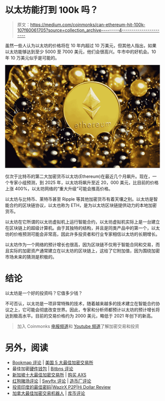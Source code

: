 # 以太坊能打到 100k 吗？

> 原文：<https://medium.com/coinmonks/can-ethereum-hit-100k-107f60061705?source=collection_archive---------4----------------------->

虽然一些人认为以太坊的价格将在 10 年内超过 10 万美元，但其他人指出，如果以太坊能够达到至少 5000 至 7000 美元，他们会很高兴。牛市中的好机会。10 年 10 万美元似乎是可能的。

![](img/21bfbc0de856f4197debcc60743b5d16.png)

仅次于比特币的第二大加密货币以太坊(Ethereum)在最近几个月飙升。现在，一个专家小组预测，到 2025 年，以太坊将飙升至近 20，000 美元，比目前的价格上涨 400%，以太坊网络的“重大升级”可能会推高价格。

以太坊与比特币、莱特币甚至 Ripple 等其他加密货币有着天壤之别。以太坊是智能合约的区块链协议，以太也称为 ETH，是为以太坊区块链提供动力的本地加密货币。

以太坊在它所谓的以太坊虚拟机上运行智能合约，以太坊虚拟机实际上是一台建立在区块链上的超级计算机。由于其独特的结构，并且是同类产品中的第一个，以太坊的价格预测可能会非常高，因此许多投资者和行业专家相信以太坊的长期增长。

以太坊作为一个网络的预计增长也很高，因为区块链不仅用于智能合同和交易，而且实际的加密资产通常建立在以太坊的区块链上，这给了它附加值，因为围绕加密市场未来的猜测是积极的。

# **结论**

以太坊是一个好的投资吗？它值多少钱？

不可否认，以太坊是一项非常特殊的技术，随着越来越多的技术建立在智能合约协议之上，它可能会彻底改变世界。因此，专家和分析师都预计以太坊的预计增长将达到极高水平。目前的交易价格约为 2000 美元，略低于 2021 年创下的新高。

> 加入 Coinmonks [电报频道](https://t.me/coincodecap)和 [Youtube 频道](https://www.youtube.com/c/coinmonks/videos)了解加密交易和投资

# 另外，阅读

*   [Bookmap 评论](https://coincodecap.com/bookmap-review-2021-best-trading-software) | [美国 5 大最佳加密交易所](https://coincodecap.com/crypto-exchange-usa)
*   最佳加密[硬件钱包](/coinmonks/hardware-wallets-dfa1211730c6) | [Bitbns 评论](/coinmonks/bitbns-review-38256a07e161)
*   [新加坡十大最佳加密交易所](https://coincodecap.com/crypto-exchange-in-singapore) | [购买 AXS](https://coincodecap.com/buy-axs-token)
*   [红狗赌场评论](https://coincodecap.com/red-dog-casino-review) | [Swyftx 评论](https://coincodecap.com/swyftx-review) | [造币厂评论](https://coincodecap.com/coingate-review)
*   [投资印度的最佳密码](https://coincodecap.com/best-crypto-to-invest-in-india-in-2021)|[WazirX P2P](https://coincodecap.com/wazirx-p2p)|[Hi Dollar Review](https://coincodecap.com/hi-dollar-review)
*   [加拿大最佳加密交易机器人](https://coincodecap.com/5-best-crypto-trading-bots-in-canada) | [库币评论](https://coincodecap.com/kucoin-review)